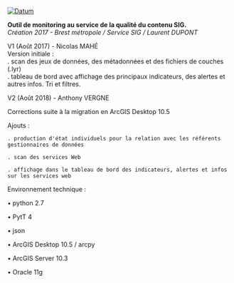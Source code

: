 [![Datum](https://applications002.brest-metropole.fr/VIPDU72/DATUM/LOGO_DATUM.png)](https://geo.pays-de-brest.fr)


**Outil de monitoring au service de la qualité du contenu SIG.**  
_Création 2017 - Brest métropole / Service SIG / Laurent DUPONT_  

V1 (Août 2017) - Nicolas MAHÉ  
  Version initiale :  
    . scan des jeux de données, des métadonnées et des fichiers de couches (.lyr)  
    . tableau de bord avec affichage des principaux indicateurs, des alertes et autres infos. Tri et filtres.

  
  


V2 (Août 2018) - Anthony VERGNE

  Corrections suite à la migration en ArcGIS Desktop 10.5
  
  Ajouts :
  
    . production d'état individuels pour la relation avec les référents gestionnaires de données
    
    . scan des services Web
    
    . affichage dans le tableau de bord des indicateurs, alertes et infos sur les services web
    
    
    
Environnement technique :

  • python 2.7
  
  • PytT 4
  
  • json
  
  • ArcGIS Desktop 10.5  / arcpy
  
  • ArcGIS Server 10.3
  
  • Oracle 11g

